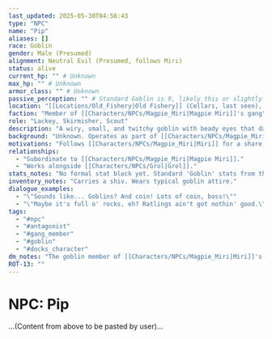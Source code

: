 ```yaml
---
last_updated: 2025-05-30T04:58:43
type: "NPC"
name: "Pip"
aliases: []
race: Goblin
gender: Male (Presumed)
alignment: Neutral Evil (Presumed, follows Miri)
status: alive
current_hp: "" # Unknown
max_hp: "" # Unknown
armor_class: "" # Unknown
passive_perception: "" # Standard Goblin is 9, likely this or slightly higher due to nervousness
location: "[[Locations/Old_Fishery|Old Fishery]] (Cellars, last seen), [[Locations/Duskhaven|Duskhaven]] (Docks, general operational area), frequents [[Locations/Wharf_Rat's_Rest|Wharf Rat's Rest]]"
faction: "Member of [[Characters/NPCs/Magpie_Miri|Magpie Miri]]'s gang"
role: "Lackey, Skirmisher, Scout"
description: "A wiry, small, and twitchy goblin with beady eyes that dart around nervously. Carries a cruel-looking shiv. Seems opportunistic and quick to comment or complain."
background: "Unknown. Operates as part of [[Characters/NPCs/Magpie_Miri|Magpie Miri]]'s crew in the Docks."
motivations: "Follows [[Characters/NPCs/Magpie_Miri|Miri]] for a share of spoils and perhaps a degree of protection or belonging. Exhibits typical goblin opportunism and a touch of malice."
relationships:
  - "Subordinate to [[Characters/NPCs/Magpie_Miri|Magpie Miri]]."
  - "Works alongside [[Characters/NPCs/Grol|Grol]]."
stats_notes: "No formal stat block yet. Standard 'Goblin' stats from the Monster Manual would be appropriate. Possesses Darkvision. Likely nimble but not physically strong."
inventory_notes: "Carries a shiv. Wears typical goblin attire."
dialogue_examples:
  - "\"Sounds like... Goblins? And coin! Lots of coin, boss!\""
  - "\"Maybe it's full o' rocks, eh? Ratlings ain't got nothin' good.\""
tags:
  - "#npc"
  - "#antagonist"
  - "#gang_member"
  - "#goblin"
  - "#docks_character"
dm_notes: "The goblin member of [[Characters/NPCs/Magpie_Miri|Miri]]'s crew. Was the first to comment on the illusionary sounds. Seems easily excitable by the prospect of loot. Has Darkvision, making him more useful in unlit areas."
ROT-13: ""
---
```

# NPC: Pip
...(Content from above to be pasted by user)...